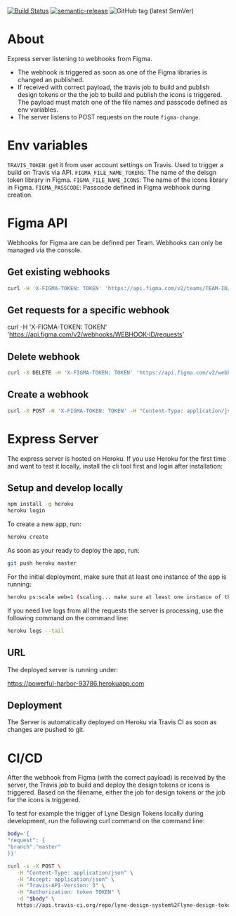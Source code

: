 [![Build Status](https://travis-ci.org/lyne-design-system/lyne-figma-listener.svg?branch=master)](https://travis-ci.org/lyne-design-system/lyne-figma-listener) [![semantic-release](https://img.shields.io/badge/%20%20%F0%9F%93%A6%F0%9F%9A%80-semantic--release-e10079.svg)](https://github.com/semantic-release/semantic-release) ![GitHub tag (latest SemVer)](https://img.shields.io/github/v/tag/lyne-design-system/lyne-figma-listener?label=release)

# About

Express server listening to webhooks from Figma.

- The webhook is triggered as soon as one of the Figma libraries is changed an published.
- If received with correct payload, the travis job to build and publish design tokens or the the job to build and publish the icons is triggered. The payload must match one of the file names and passcode defined as env variables.
- The server listens to POST requests on the route ```figma-change```.

# Env variables
`TRAVIS_TOKEN`: get it from user account settings on Travis. Used to trigger a build on Travis via API.
`FIGMA_FILE_NAME_TOKENS`: The name of the deisgn token library in Figma.
`FIGMA_FILE_NAME_ICONS`: The name of the icons library in Figma.
`FIGMA_PASSCODE`: Passcode defined in Figma webhook during creation.

# Figma API

Webhooks for Figma are can be defined per Team. Webhooks can only be managed via the console.

## Get existing webhooks
```bash
curl -H 'X-FIGMA-TOKEN: TOKEN' 'https://api.figma.com/v2/teams/TEAM-ID/webhooks'
```

## Get requests for a specific webhook

curl -H 'X-FIGMA-TOKEN: TOKEN' 'https://api.figma.com/v2/webhooks/WEBHOOK-ID/requests'

## Delete webhook
```bash
curl -X DELETE -H 'X-FIGMA-TOKEN: TOKEN' 'https://api.figma.com/v2/webhooks/WEBHOOK-ID'
```

## Create a webhook
```bash
curl -X POST -H 'X-FIGMA-TOKEN: TOKEN' -H "Content-Type: application/json" 'https://api.figma.com/v2/webhooks' -d '{"event_type":"LIBRARY_PUBLISH","team_id":"TEAM-ID","endpoint":"https://powerful-harbor-93786.herokuapp.com/figma-change","passcode":"PASSCODE"}'
```

# Express Server

The express server is hosted on Heroku. If you use Heroku for the first time and want to test it locally, install the cli tool first and login after installation:

## Setup and develop locally

```bash
npm install -g heroku
heroku login
```

To create a new app, run:

```bash
heroku create
```

As soon as your ready to deploy the app, run:

```bash
git push heroku master
```

For the initial deployment, make sure that at least one instance of the app is running:

```bash
heroku ps:scale web=1 (scaling... make sure at least one instance of the app is running)
```

If you need live logs from all the requests the server is processing, use the following command on the command line:

```bash
heroku logs --tail
```


## URL

The deployed server is running under:

https://powerful-harbor-93786.herokuapp.com

## Deployment

The Server is automatically deployed on Heroku via Travis CI as soon as changes are pushed to git.

# CI/CD

After the webhook from Figma (with the correct payload) is received by the server, the Travis job to build and deploy the design tokens or icons is triggered. Based on the filename, either the job for design tokens or the job for the icons is triggered.

To test for example the trigger of Lyne Design Tokens locally during development, run the following curl command on the command line:

```bash
body='{
"request": {
"branch":"master"
}}'

curl -s -X POST \
   -H "Content-Type: application/json" \
   -H "Accept: application/json" \
   -H "Travis-API-Version: 3" \
   -H "Authorization: token TOKEN" \
   -d "$body" \
   https://api.travis-ci.org/repo/lyne-design-system%2Flyne-design-tokens/requests
```
